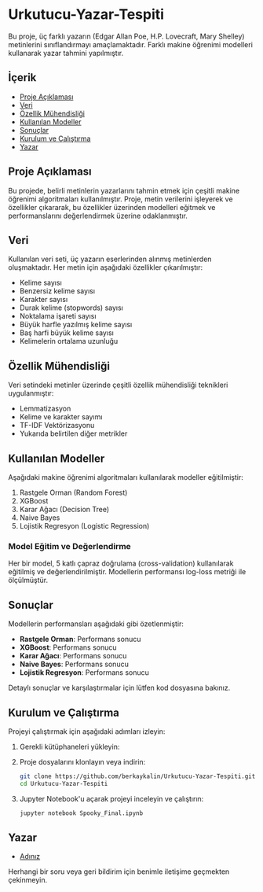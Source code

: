 # Urkutucu-Yazar-Tespiti

Bu proje, üç farklı yazarın (Edgar Allan Poe, H.P. Lovecraft, Mary Shelley) metinlerini sınıflandırmayı amaçlamaktadır. Farklı makine öğrenimi modelleri kullanarak yazar tahmini yapılmıştır.

## İçerik

- [Proje Açıklaması](#proje-açıklaması)
- [Veri](#veri)
- [Özellik Mühendisliği](#özellik-mühendisliği)
- [Kullanılan Modeller](#kullanılan-modeller)
- [Sonuçlar](#sonuçlar)
- [Kurulum ve Çalıştırma](#kurulum-ve-çalıştırma)
- [Yazar](#yazar)

## Proje Açıklaması

Bu projede, belirli metinlerin yazarlarını tahmin etmek için çeşitli makine öğrenimi algoritmaları kullanılmıştır. Proje, metin verilerini işleyerek ve özellikler çıkararak, bu özellikler üzerinden modelleri eğitmek ve performanslarını değerlendirmek üzerine odaklanmıştır.

## Veri

Kullanılan veri seti, üç yazarın eserlerinden alınmış metinlerden oluşmaktadır. Her metin için aşağıdaki özellikler çıkarılmıştır:

- Kelime sayısı
- Benzersiz kelime sayısı
- Karakter sayısı
- Durak kelime (stopwords) sayısı
- Noktalama işareti sayısı
- Büyük harfle yazılmış kelime sayısı
- Baş harfi büyük kelime sayısı
- Kelimelerin ortalama uzunluğu

## Özellik Mühendisliği

Veri setindeki metinler üzerinde çeşitli özellik mühendisliği teknikleri uygulanmıştır:

- Lemmatizasyon
- Kelime ve karakter sayımı
- TF-IDF Vektörizasyonu
- Yukarıda belirtilen diğer metrikler

## Kullanılan Modeller

Aşağıdaki makine öğrenimi algoritmaları kullanılarak modeller eğitilmiştir:

1. Rastgele Orman (Random Forest)
2. XGBoost
3. Karar Ağacı (Decision Tree)
4. Naive Bayes
5. Lojistik Regresyon (Logistic Regression)

### Model Eğitim ve Değerlendirme

Her bir model, 5 katlı çapraz doğrulama (cross-validation) kullanılarak eğitilmiş ve değerlendirilmiştir. Modellerin performansı log-loss metriği ile ölçülmüştür.

## Sonuçlar

Modellerin performansları aşağıdaki gibi özetlenmiştir:

- **Rastgele Orman**: Performans sonucu
- **XGBoost**: Performans sonucu
- **Karar Ağacı**: Performans sonucu
- **Naive Bayes**: Performans sonucu
- **Lojistik Regresyon**: Performans sonucu

Detaylı sonuçlar ve karşılaştırmalar için lütfen kod dosyasına bakınız.

## Kurulum ve Çalıştırma

Projeyi çalıştırmak için aşağıdaki adımları izleyin:

1. Gerekli kütüphaneleri yükleyin:

2. Proje dosyalarını klonlayın veya indirin:
    ```bash
    git clone https://github.com/berkaykalin/Urkutucu-Yazar-Tespiti.git
    cd Urkutucu-Yazar-Tespiti
    ```

3. Jupyter Notebook'u açarak projeyi inceleyin ve çalıştırın:
    ```bash
    jupyter notebook Spooky_Final.ipynb
    ```

## Yazar

- [Adınız](https://github.com/berkaykalin)

Herhangi bir soru veya geri bildirim için benimle iletişime geçmekten çekinmeyin.

